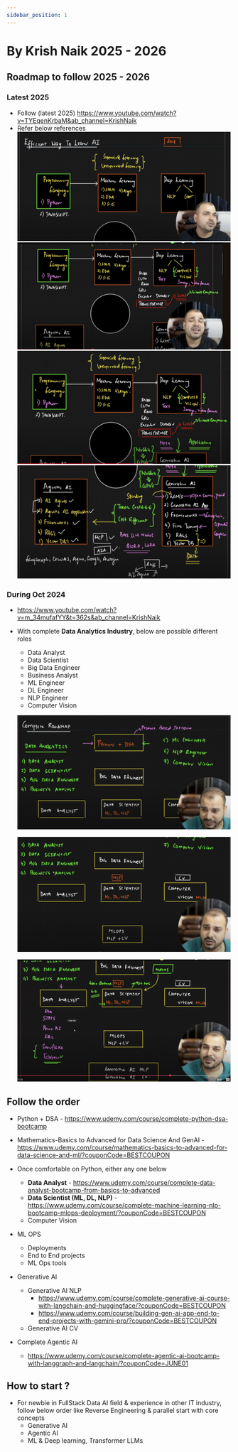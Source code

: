 ```yaml
---
sidebar_position: 1
---
```


# By Krish Naik 2025 - 2026

## Roadmap to follow 2025 - 2026

### Latest 2025

- Follow (latest 2025) https://www.youtube.com/watch?v=TYEqenKrbaM&ab_channel=KrishNaik
- Refer below references
  ![alt text](./img/2025-roadmap-1.png)
  ![alt text](./img/2025-roadmap-1-1.png)
  ![alt text](./img/2025-roadmap-1-2.png)
  ![alt text](./img/2025-roadmap-1-3.png)

### During Oct 2024

- https://www.youtube.com/watch?v=m_34mufafYY&t=362s&ab_channel=KrishNaik

- With complete **Data Analytics Industry**, below are possible different roles

  - Data Analyst
  - Data Scientist
  - Big Data Engineer
  - Business Analyst
  - ML Engineer
  - DL Engineer
  - NLP Engineer
  - Computer Vision

  ![alt text](./img/roadmap-1-1.png)

  ![alt text](./img/roadmap-1-2.png)

  ![alt text](./img/roadmap-1-3.png)

## Follow the order

- Python + DSA - https://www.udemy.com/course/complete-python-dsa-bootcamp
- Mathematics-Basics to Advanced for Data Science And GenAI - https://www.udemy.com/course/mathematics-basics-to-advanced-for-data-science-and-ml/?couponCode=BESTCOUPON
- Once comfortable on Python, either any one below
  - **Data Analyst** - https://www.udemy.com/course/complete-data-analyst-bootcamp-from-basics-to-advanced
  - **Data Scientist (ML, DL, NLP)** - https://www.udemy.com/course/complete-machine-learning-nlp-bootcamp-mlops-deployment/?couponCode=BESTCOUPON
  - Computer Vision
- ML OPS
  - Deployments
  - End to End projects
  - ML Ops tools
- Generative AI

  - Generative AI NLP
    - https://www.udemy.com/course/complete-generative-ai-course-with-langchain-and-huggingface/?couponCode=BESTCOUPON
    - https://www.udemy.com/course/building-gen-ai-app-end-to-end-projects-with-gemini-pro/?couponCode=BESTCOUPON
  - Generative AI CV

- Complete Agentic AI
  - https://www.udemy.com/course/complete-agentic-ai-bootcamp-with-langgraph-and-langchain/?couponCode=JUNE01

## How to start ?

- For newbie in FullStack Data AI field & experience in other IT industry, follow below order like Reverse Engineering & parallel start with core concepts
  - Generative AI
  - Agentic AI
  - ML & Deep learning, Transformer LLMs
